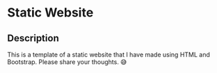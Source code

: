 # Static Website

## Description 
This is a template of a static website that I have made using HTML and Bootstrap. Please share your thoughts. 😅
